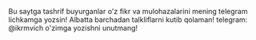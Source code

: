 Bu saytga tashrif buyurganlar o'z fikr va mulohazalarini mening telegram lichkamga yozsin! Albatta barchadan talkliflarni kutib qolaman!
telegram: @ikrmvich
o'zimga yozishni unutmang!
